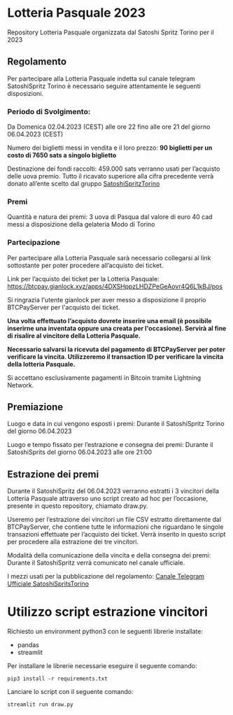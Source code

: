 # Lotteria Pasquale 2023

Repository Lotteria Pasquale organizzata dal Satoshi Spritz Torino per il 2023


## Regolamento 

Per partecipare alla Lotteria Pasquale indetta sul canale telegram SatoshiSpritz Torino è necessario seguire attentamente le seguenti disposizioni.

### Periodo di Svolgimento: 

Da Domenica 02.04.2023 (CEST) alle ore 22 fino alle ore 21 del giorno 06.04.2023 (CEST)

Numero dei biglietti messi in vendita e il loro prezzo: **90 biglietti per un costo di 7650 sats a singolo biglietto**

Destinazione dei fondi raccolti: 459.000 sats verranno usati per l’acquisto delle uova premio.
Tutto il ricavato superiore alla cifra precedente verrà donato all’ente scelto dal gruppo [SatoshiSpritzTorino](https://t.me/satoshispritztorino)

### Premi
Quantità e natura dei premi: 3 uova di Pasqua dal valore di euro 40 cad messi a disposizione della gelateria Modo di Torino


### Partecipazione

Per partecipare alla Lotteria Pasquale sarà necessario collegarsi al link sottostante per poter procedere all’acquisto dei ticket.

Link per l’acquisto dei ticket per la Lotteria Pasquale: https://btcpay.gianlock.xyz/apps/4DXSHppzLHDZPeGeAovr4Q6L1kBJ/pos

Si ringrazia l'utente gianlock per aver messo a disposizione il proprio BTCPayServer per l'acquisto dei ticket.

**Una volta effettuato l’acquisto dovrete inserire una email (è possibile inserirne una inventata oppure una creata per l'occasione). Servirà al fine di risalire al vincitore della Lotteria Pasquale.**

**Necessario salvarsi la ricevuta del pagamento di BTCPayServer per poter verificare la vincita. Utilizzeremo il transaction ID per verificare la vincita della lotteria Pasquale.**

Si accettano esclusivamente pagamenti in Bitcoin tramite Lightning Network.


## Premiazione 

Luogo e data in cui vengono esposti i premi: Durante il SatoshiSpritz Torino del giorno 06.04.2023

Luogo e tempo fissato per l’estrazione e consegna dei premi: Durante il SatoshiSprits del giorno 06.04.2023 alle ore 21:00


## Estrazione dei premi

Durante il SatoshiSpritz del 06.04.2023 verranno estratti i 3  vincitori della Lotteria Pasquale attraverso uno script creato ad hoc per l’occasione, presente in questo repository, chiamato draw.py.

Useremo per l’estrazione dei vincitori un file CSV estratto direttamente dal BTCPayServer, che contiene tutte le informazioni che riguardano le singole transazioni effettuate per l’acquisto dei ticket. Verrà inserito in questo script per procedere alla estrazione dei tre vincitori.

Modalità della comunicazione della vincita e della consegna dei premi: Durante il SatoshiSpritz verrà comunicato nel canale ufficiale.

I mezzi usati per la pubblicazione del regolamento: [Canale Telegram Ufficiale SatoshiSpritsTorino](https://t.me/satoshispritztorino)


# Utilizzo script estrazione vincitori

Richiesto un environment python3 con le seguenti librerie installate: 
- pandas
- streamlit 
  
Per installare le librerie necessarie eseguire il seguente comando:
```
pip3 install -r requirements.txt
```

Lanciare lo script con il seguente comando:
```
streamlit run draw.py
```
